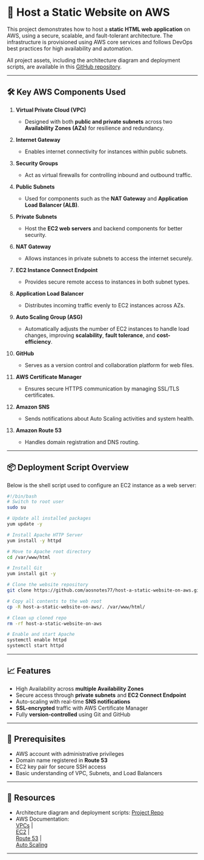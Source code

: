# 📁 Host a Static Website on AWS

This project demonstrates how to host a **static HTML web application** on AWS, using a secure, scalable, and fault-tolerant architecture. The infrastructure is provisioned using AWS core services and follows DevOps best practices for high availability and automation.

All project assets, including the architecture diagram and deployment scripts, are available in this [GitHub repository](https://github.com/aosnotes77/host-a-static-website-on-aws).

---

## 🛠️ Key AWS Components Used

1. **Virtual Private Cloud (VPC)**  
   - Designed with both **public and private subnets** across two **Availability Zones (AZs)** for resilience and redundancy.

2. **Internet Gateway**  
   - Enables internet connectivity for instances within public subnets.

3. **Security Groups**  
   - Act as virtual firewalls for controlling inbound and outbound traffic.

4. **Public Subnets**  
   - Used for components such as the **NAT Gateway** and **Application Load Balancer (ALB)**.

5. **Private Subnets**  
   - Host the **EC2 web servers** and backend components for better security.

6. **NAT Gateway**  
   - Allows instances in private subnets to access the internet securely.

7. **EC2 Instance Connect Endpoint**  
   - Provides secure remote access to instances in both subnet types.

8. **Application Load Balancer**  
   - Distributes incoming traffic evenly to EC2 instances across AZs.

9. **Auto Scaling Group (ASG)**  
   - Automatically adjusts the number of EC2 instances to handle load changes, improving **scalability**, **fault tolerance**, and **cost-efficiency**.

10. **GitHub**  
    - Serves as a version control and collaboration platform for web files.

11. **AWS Certificate Manager**  
    - Ensures secure HTTPS communication by managing SSL/TLS certificates.

12. **Amazon SNS**  
    - Sends notifications about Auto Scaling activities and system health.

13. **Amazon Route 53**  
    - Handles domain registration and DNS routing.

---

## 📦 Deployment Script Overview

Below is the shell script used to configure an EC2 instance as a web server:

```bash
#!/bin/bash
# Switch to root user
sudo su

# Update all installed packages
yum update -y

# Install Apache HTTP Server
yum install -y httpd

# Move to Apache root directory
cd /var/www/html

# Install Git
yum install git -y

# Clone the website repository
git clone https://github.com/aosnotes77/host-a-static-website-on-aws.git

# Copy all contents to the web root
cp -R host-a-static-website-on-aws/. /var/www/html/

# Clean up cloned repo
rm -rf host-a-static-website-on-aws

# Enable and start Apache
systemctl enable httpd
systemctl start httpd
```

---

## 📈 Features

- High Availability across **multiple Availability Zones**
- Secure access through **private subnets** and **EC2 Connect Endpoint**
- Auto-scaling with real-time **SNS notifications**
- **SSL-encrypted** traffic with AWS Certificate Manager
- Fully **version-controlled** using Git and GitHub

---

## 📌 Prerequisites

- AWS account with administrative privileges
- Domain name registered in **Route 53**
- EC2 key pair for secure SSH access
- Basic understanding of VPC, Subnets, and Load Balancers

---

## 📎 Resources

- Architecture diagram and deployment scripts: [Project Repo](https://github.com/aosnotes77/host-a-static-website-on-aws)
- AWS Documentation:  
  [VPCs](https://docs.aws.amazon.com/vpc/latest/userguide/what-is-amazon-vpc.html) |  
  [EC2](https://docs.aws.amazon.com/ec2/) |  
  [Route 53](https://docs.aws.amazon.com/route53/) |  
  [Auto Scaling](https://docs.aws.amazon.com/autoscaling/)  

---

